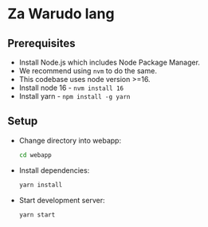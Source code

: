 # Za Warudo lang

## Prerequisites

- Install Node.js which includes Node Package Manager.
- We recommend using `nvm` to do the same.
- This codebase uses node version >=16.
- Install node 16 - `nvm install 16`
- Install yarn - `npm install -g yarn`

## Setup

- Change directory into webapp:

  ```bash
  cd webapp
  ```

- Install dependencies:

  ```bash
  yarn install
  ```

- Start development server:

  ```bash
  yarn start
  ```
